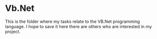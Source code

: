 # Vb.Net
This is the folder where my tasks relate to the VB.Net programming language. I hope to save it here there are others who are interested in my project.

